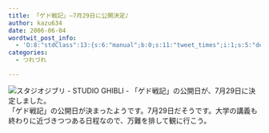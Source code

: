 ```yaml
---
title: 「ゲド戦記」―7月29日に公開決定♪
author: kazu634
date: 2006-06-04
wordtwit_post_info:
  - 'O:8:"stdClass":13:{s:6:"manual";b:0;s:11:"tweet_times";i:1;s:5:"delay";i:0;s:7:"enabled";i:1;s:10:"separation";s:2:"60";s:7:"version";s:3:"3.7";s:14:"tweet_template";b:0;s:6:"status";i:2;s:6:"result";a:0:{}s:13:"tweet_counter";i:2;s:13:"tweet_log_ids";a:1:{i:0;i:2391;}s:9:"hash_tags";a:0:{}s:8:"accounts";a:1:{i:0;s:7:"kazu634";}}'
categories:
  - つれづれ

---
```

<div class="section">
<p>
<a href="http://www.ghibli.jp/10info/000561.html" onclick="__gaTracker('send', 'event', 'outbound-article', 'http://www.ghibli.jp/10info/000561.html', '');" target="_blank"><img alt="スタジオジブリ - STUDIO GHIBLI - 「ゲド戦記」の公開日が、7月29日に決定しました。" align="left" src="http://img.simpleapi.net/small/http://www.ghibli.jp/10info/000561.html" border="0" /></a>
</p></p> 
  
<p>
    　「ゲド戦記」の公開日が決まったようです。7月29日だそうです。大学の講義も終わりに近づきつつある日程なので、万難を排して観に行こう。
</p>
</div>
